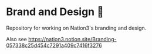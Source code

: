 # Brand and Design 🎨

Repository for working on Nation3's branding and design.

Also see https://nation3.notion.site/Branding-057338c25d454c7291a409c7416f3276
